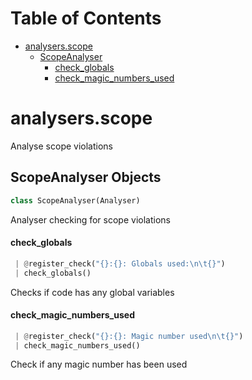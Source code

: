 # Table of Contents

* [analysers.scope](#analysers.scope)
  * [ScopeAnalyser](#analysers.scope.ScopeAnalyser)
    * [check\_globals](#analysers.scope.ScopeAnalyser.check_globals)
    * [check\_magic\_numbers\_used](#analysers.scope.ScopeAnalyser.check_magic_numbers_used)

<a name="analysers.scope"></a>
# analysers.scope

Analyse scope violations

<a name="analysers.scope.ScopeAnalyser"></a>
## ScopeAnalyser Objects

```python
class ScopeAnalyser(Analyser)
```

Analyser checking for scope violations

<a name="analysers.scope.ScopeAnalyser.check_globals"></a>
#### check\_globals

```python
 | @register_check("{}:{}: Globals used:\n\t{}")
 | check_globals()
```

Checks if code has any global variables

<a name="analysers.scope.ScopeAnalyser.check_magic_numbers_used"></a>
#### check\_magic\_numbers\_used

```python
 | @register_check("{}:{}: Magic number used\n\t{}")
 | check_magic_numbers_used()
```

Check if any magic number has been used

